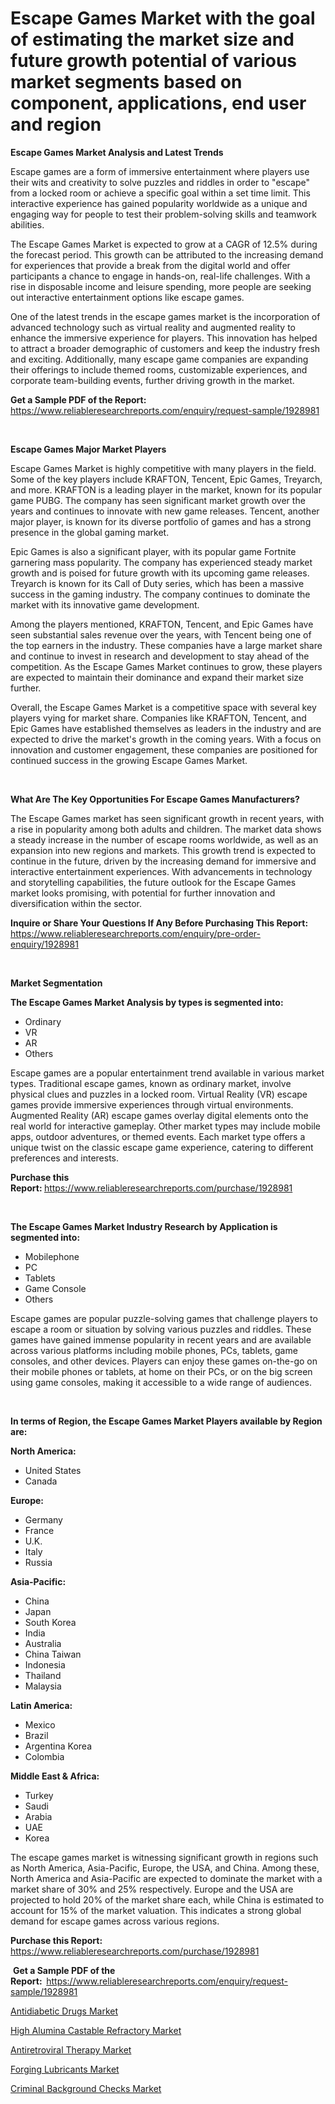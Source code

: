 <p><h1>Escape Games Market with the goal of estimating the market size and future growth potential of various market segments based on component, applications, end user and region</h1></p><p><strong>Escape Games Market Analysis and Latest Trends</strong></p>
<p><p>Escape games are a form of immersive entertainment where players use their wits and creativity to solve puzzles and riddles in order to "escape" from a locked room or achieve a specific goal within a set time limit. This interactive experience has gained popularity worldwide as a unique and engaging way for people to test their problem-solving skills and teamwork abilities.</p><p>The Escape Games Market is expected to grow at a CAGR of 12.5% during the forecast period. This growth can be attributed to the increasing demand for experiences that provide a break from the digital world and offer participants a chance to engage in hands-on, real-life challenges. With a rise in disposable income and leisure spending, more people are seeking out interactive entertainment options like escape games.</p><p>One of the latest trends in the escape games market is the incorporation of advanced technology such as virtual reality and augmented reality to enhance the immersive experience for players. This innovation has helped to attract a broader demographic of customers and keep the industry fresh and exciting. Additionally, many escape game companies are expanding their offerings to include themed rooms, customizable experiences, and corporate team-building events, further driving growth in the market.</p></p>
<p><strong>Get a Sample PDF of the Report:&nbsp;</strong> <a href="https://www.reliableresearchreports.com/enquiry/request-sample/1928981">https://www.reliableresearchreports.com/enquiry/request-sample/1928981</a></p>
<p>&nbsp;</p>
<p><strong>Escape Games Major Market Players</strong></p>
<p><p>Escape Games Market is highly competitive with many players in the field. Some of the key players include KRAFTON, Tencent, Epic Games, Treyarch, and more. KRAFTON is a leading player in the market, known for its popular game PUBG. The company has seen significant market growth over the years and continues to innovate with new game releases. Tencent, another major player, is known for its diverse portfolio of games and has a strong presence in the global gaming market.</p><p>Epic Games is also a significant player, with its popular game Fortnite garnering mass popularity. The company has experienced steady market growth and is poised for future growth with its upcoming game releases. Treyarch is known for its Call of Duty series, which has been a massive success in the gaming industry. The company continues to dominate the market with its innovative game development.</p><p>Among the players mentioned, KRAFTON, Tencent, and Epic Games have seen substantial sales revenue over the years, with Tencent being one of the top earners in the industry. These companies have a large market share and continue to invest in research and development to stay ahead of the competition. As the Escape Games Market continues to grow, these players are expected to maintain their dominance and expand their market size further.</p><p>Overall, the Escape Games Market is a competitive space with several key players vying for market share. Companies like KRAFTON, Tencent, and Epic Games have established themselves as leaders in the industry and are expected to drive the market's growth in the coming years. With a focus on innovation and customer engagement, these companies are positioned for continued success in the growing Escape Games Market.</p></p>
<p>&nbsp;</p>
<p><strong>What Are The Key Opportunities For Escape Games Manufacturers?</strong></p>
<p><p>The Escape Games market has seen significant growth in recent years, with a rise in popularity among both adults and children. The market data shows a steady increase in the number of escape rooms worldwide, as well as an expansion into new regions and markets. This growth trend is expected to continue in the future, driven by the increasing demand for immersive and interactive entertainment experiences. With advancements in technology and storytelling capabilities, the future outlook for the Escape Games market looks promising, with potential for further innovation and diversification within the sector.</p></p>
<p><strong>Inquire or Share Your Questions If Any Before Purchasing This Report:</strong> <a href="https://www.reliableresearchreports.com/enquiry/pre-order-enquiry/1928981">https://www.reliableresearchreports.com/enquiry/pre-order-enquiry/1928981</a></p>
<p>&nbsp;</p>
<p><strong>Market Segmentation</strong></p>
<p><strong>The Escape Games Market Analysis by types is segmented into:</strong></p>
<p><ul><li>Ordinary</li><li>VR</li><li>AR</li><li>Others</li></ul></p>
<p><p>Escape games are a popular entertainment trend available in various market types. Traditional escape games, known as ordinary market, involve physical clues and puzzles in a locked room. Virtual Reality (VR) escape games provide immersive experiences through virtual environments. Augmented Reality (AR) escape games overlay digital elements onto the real world for interactive gameplay. Other market types may include mobile apps, outdoor adventures, or themed events. Each market type offers a unique twist on the classic escape game experience, catering to different preferences and interests.</p></p>
<p><strong>Purchase this Report:&nbsp;</strong><a href="https://www.reliableresearchreports.com/purchase/1928981">https://www.reliableresearchreports.com/purchase/1928981</a></p>
<p>&nbsp;</p>
<p><strong>The Escape Games Market Industry Research by Application is segmented into:</strong></p>
<p><ul><li>Mobilephone</li><li>PC</li><li>Tablets</li><li>Game Console</li><li>Others</li></ul></p>
<p><p>Escape games are popular puzzle-solving games that challenge players to escape a room or situation by solving various puzzles and riddles. These games have gained immense popularity in recent years and are available across various platforms including mobile phones, PCs, tablets, game consoles, and other devices. Players can enjoy these games on-the-go on their mobile phones or tablets, at home on their PCs, or on the big screen using game consoles, making it accessible to a wide range of audiences.</p></p>
<p>&nbsp;</p>
<p><strong>In terms of Region, the Escape Games Market Players available by Region are:</strong></p>
<p>
    <p> <strong> North America: </strong>
        <ul>
            <li>United States</li>
            <li>Canada</li>
        </ul>
        </p> 
    <p> <strong> Europe: </strong>
        <ul>
            <li>Germany</li>
            <li>France</li>
            <li>U.K.</li>
            <li>Italy</li>
            <li>Russia</li>
        </ul>
        </p> 
    <p> <strong> Asia-Pacific: </strong>
        <ul>
            <li>China</li>
            <li>Japan</li>
            <li>South Korea</li>
            <li>India</li>
            <li>Australia</li>
            <li>China Taiwan</li>
            <li>Indonesia</li>
            <li>Thailand</li>
            <li>Malaysia</li>
        </ul>
        </p> 
    <p> <strong> Latin America: </strong>
        <ul>
            <li>Mexico</li>
            <li>Brazil</li>
            <li>Argentina Korea</li>
            <li>Colombia</li>
        </ul>
        </p> 
    <p> <strong> Middle East & Africa: </strong>
        <ul>
            <li>Turkey</li>
            <li>Saudi</li>
            <li>Arabia</li>
            <li>UAE</li>
            <li>Korea</li>
        </ul>
    </p>
    </p>
<p><p>The escape games market is witnessing significant growth in regions such as North America, Asia-Pacific, Europe, the USA, and China. Among these, North America and Asia-Pacific are expected to dominate the market with a market share of 30% and 25% respectively. Europe and the USA are projected to hold 20% of the market share each, while China is estimated to account for 15% of the market valuation. This indicates a strong global demand for escape games across various regions.</p></p>
<p><strong>Purchase this Report: </strong><a href="https://www.reliableresearchreports.com/purchase/1928981">https://www.reliableresearchreports.com/purchase/1928981</a></p>
<p>&nbsp;<strong>Get a Sample PDF of the Report:&nbsp;&nbsp;</strong><a href="https://www.reliableresearchreports.com/enquiry/request-sample/1928981">https://www.reliableresearchreports.com/enquiry/request-sample/1928981</a></p>
<p><strong></strong></p>
<p><p><a href="https://artistic-helicopter-ca9.notion.site/Antidiabetic-Drugs-Market-Dynamics-2024-2031-Also-about-Its-Market-Trends-Projections-and-Opportu-bc5d4055358e4fc1847c0748247a4bf8">Antidiabetic Drugs Market</a></p><p><a href="https://view.publitas.com/reportprime-1/high-alumina-castable-refractory-market-size-share-trends-analysis-report-by-material-by-type-by-end-user-by-region-and-segment-forecasts-2024-2031/">High Alumina Castable Refractory Market</a></p><p><a href="https://valiant-lunge-8fe.notion.site/Antiretroviral-Therapy-Market-Research-Report-Provides-Critical-Insights-that-can-help-Shape-Busines-7b437673b5b04a81920a2dc31024bd22">Antiretroviral Therapy Market</a></p><p><a href="https://view.publitas.com/reportprime-1/decoding-the-forging-lubricants-market-a-deep-dive-into-the-latest-market-trends-market-segmentation-and-competitive-analysis/">Forging Lubricants Market</a></p><p><a href="https://picayune-night-cbd.notion.site/Criminal-Background-Checks-Market-Size-Growth-and-Forecast-from-2024-2031-1f83c7549d244967afeefbeea0f6b6d4">Criminal Background Checks Market</a></p></p>